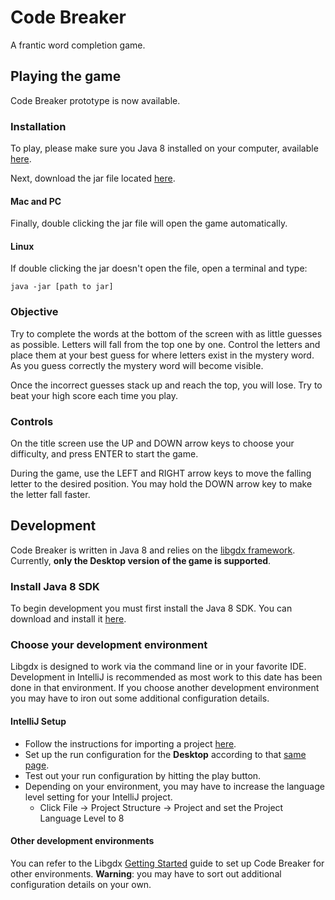 Code Breaker
============

A frantic word completion game.

## Playing the game

Code Breaker prototype is now available.  

### Installation

To play, please make sure you Java 8 installed on your computer, available [here](http://java.com/en/download/).

Next, download the jar file located [here](https://drive.google.com/file/d/0BySgHim9hPrJbEp0TERDVjZqT0E/view?usp=sharing).

#### Mac and PC

Finally, double clicking the jar file will open the game automatically.

#### Linux

If double clicking the jar doesn't open the file, open a terminal and type:
```
java -jar [path to jar]
```

### Objective

Try to complete the words at the bottom of the screen with as little guesses as possible. Letters will fall from the top one by one. Control the letters and place them at your best guess for where letters exist in the mystery word.  As you guess correctly the mystery word will become visible.

Once the incorrect guesses stack up and reach the top, you will lose. Try to beat your high score each time you play.

### Controls

On the title screen use the UP and DOWN arrow keys to choose your difficulty, and press ENTER to start the game.

During the game, use the LEFT and RIGHT arrow keys to move the falling letter to the desired position.  You may hold the DOWN arrow key to make the letter fall faster.

## Development

Code Breaker is written in Java 8 and relies on the [libgdx framework](https://github.com/libgdx/libgdx).
Currently, **only the Desktop version of the game is supported**.

### Install Java 8 SDK

To begin development you must first install the Java 8 SDK.  You can download and install it  [here](http://www.oracle.com/technetwork/java/javase/downloads/index.html?ssSourceSiteId=ocomen).

### Choose your development environment

Libgdx is designed to work via the command line or in your favorite IDE.  Development in IntelliJ is recommended as
most work to this date has been done in that environment.  If you choose another development environment you may have to iron out some additional configuration details.

#### IntelliJ Setup

* Follow the instructions for importing a project [here](https://github.com/libgdx/libgdx/wiki/Gradle-and-Intellij-IDEA#importing-your-project).
* Set up the run configuration for the **Desktop** according to that [same page](https://github.com/libgdx/libgdx/wiki/Gradle-and-Intellij-IDEA#running-your-project).
* Test out your run configuration by hitting the play button.
* Depending on your environment, you may have to increase the language level setting for your IntelliJ project.
  * Click File -> Project Structure -> Project and set the Project Language Level to 8
  
#### Other development environments

You can refer to the Libgdx [Getting Started](https://github.com/libgdx/libgdx#getting-started) guide to set up Code Breaker for other environments.
**Warning**: you may have to sort out additional configuration details on your own.
  
